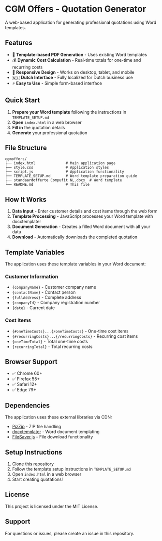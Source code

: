 # CGM Offers - Quotation Generator

A web-based application for generating professional quotations using Word templates.

## Features

- 📄 **Template-based PDF Generation** - Uses existing Word templates
- 💰 **Dynamic Cost Calculation** - Real-time totals for one-time and recurring costs
- 📱 **Responsive Design** - Works on desktop, tablet, and mobile
- 🇳🇱 **Dutch Interface** - Fully localized for Dutch business use
- ⚡ **Easy to Use** - Simple form-based interface

## Quick Start

1. **Prepare your Word template** following the instructions in `TEMPLATE_SETUP.md`
2. **Open** `index.html` in a web browser
3. **Fill in** the quotation details
4. **Generate** your professional quotation

## File Structure

```
cgmoffers/
├── index.html              # Main application page
├── style.css               # Application styles
├── script.js               # Application functionality
├── TEMPLATE_SETUP.md       # Word template preparation guide
├── standaardofferte Compufit NL.docx  # Word template
└── README.md               # This file
```

## How It Works

1. **Data Input** - Enter customer details and cost items through the web form
2. **Template Processing** - JavaScript processes your Word template with docxtemplater
3. **Document Generation** - Creates a filled Word document with all your data
4. **Download** - Automatically downloads the completed quotation

## Template Variables

The application uses these template variables in your Word document:

### Customer Information
- `{companyName}` - Customer company name
- `{contactName}` - Contact person
- `{fullAddress}` - Complete address
- `{companyId}` - Company registration number
- `{date}` - Current date

### Cost Items
- `{#oneTimeCosts}...{/oneTimeCosts}` - One-time cost items
- `{#recurringCosts}...{/recurringCosts}` - Recurring cost items
- `{oneTimeTotal}` - Total one-time costs
- `{recurringTotal}` - Total recurring costs

## Browser Support

- ✅ Chrome 60+
- ✅ Firefox 55+
- ✅ Safari 12+
- ✅ Edge 79+

## Dependencies

The application uses these external libraries via CDN:
- [PizZip](https://github.com/Stuk/jszip) - ZIP file handling
- [docxtemplater](https://docxtemplater.com/) - Word document templating
- [FileSaver.js](https://github.com/eligrey/FileSaver.js) - File download functionality

## Setup Instructions

1. Clone this repository
2. Follow the template setup instructions in `TEMPLATE_SETUP.md`
3. Open `index.html` in a web browser
4. Start creating quotations!

## License

This project is licensed under the MIT License.

## Support

For questions or issues, please create an issue in this repository.